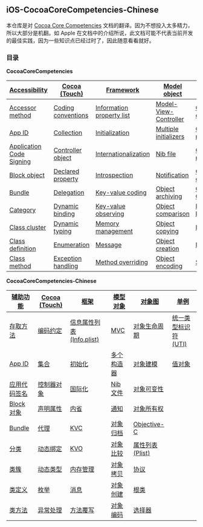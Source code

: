 ## iOS-CocoaCoreCompetencies-Chinese

本仓库是对 [Cocoa Core Competencies](https://developer.apple.com/library/archive/documentation/General/Conceptual/DevPedia-CocoaCore/Introduction.html) 文档的翻译。因为不想投入太多精力，所以大部分是机翻。如 Apple 在文档中的介绍所说，此文档可能不代表当前开发的最佳实践，因为一些知识点已经过时了，因此随意看看就好。

### 目录

**CocoaCoreCompetencies**

| [Accessibility](https://developer.apple.com/library/archive/documentation/General/Conceptual/DevPedia-CocoaCore/Accessibility.html#//apple_ref/doc/uid/TP40008195-CH66-SW1) | [Cocoa (Touch)](https://developer.apple.com/library/archive/documentation/General/Conceptual/DevPedia-CocoaCore/Cocoa.html#//apple_ref/doc/uid/TP40008195-CH9-SW1) | [Framework](https://developer.apple.com/library/archive/documentation/General/Conceptual/DevPedia-CocoaCore/Framework.html#//apple_ref/doc/uid/TP40008195-CH56-SW1) | [Model object](https://developer.apple.com/library/archive/documentation/General/Conceptual/DevPedia-CocoaCore/ModelObject.html#//apple_ref/doc/uid/TP40008195-CH31-SW1) | [Object graph](https://developer.apple.com/library/archive/documentation/General/Conceptual/DevPedia-CocoaCore/ObjectGraph.html#//apple_ref/doc/uid/TP40008195-CH54-SW1) | [Singleton](https://developer.apple.com/library/archive/documentation/General/Conceptual/DevPedia-CocoaCore/Singleton.html#//apple_ref/doc/uid/TP40008195-CH49-SW1) |
| ------------------------------------------------------------ | ------------------------------------------------------------ | ------------------------------------------------------------ | ------------------------------------------------------------ | ------------------------------------------------------------ | ------------------------------------------------------------ |
| [Accessor method](https://developer.apple.com/library/archive/documentation/General/Conceptual/DevPedia-CocoaCore/AccessorMethod.html#//apple_ref/doc/uid/TP40008195-CH2-SW1) | [Coding conventions](https://developer.apple.com/library/archive/documentation/General/Conceptual/DevPedia-CocoaCore/CodingConventions.html#//apple_ref/doc/uid/TP40008195-CH53-SW1) | [Information property list](https://developer.apple.com/library/archive/documentation/General/Conceptual/DevPedia-CocoaCore/InfoPlist.html#//apple_ref/doc/uid/TP40008195-CH61-SW1) | [Model-View-Controller](https://developer.apple.com/library/archive/documentation/General/Conceptual/DevPedia-CocoaCore/MVC.html#//apple_ref/doc/uid/TP40008195-CH32-SW1) | [Object life cycle](https://developer.apple.com/library/archive/documentation/General/Conceptual/DevPedia-CocoaCore/ObjectLifeCycle.html#//apple_ref/doc/uid/TP40008195-CH55-SW1) | [Uniform Type Identifier](https://developer.apple.com/library/archive/documentation/General/Conceptual/DevPedia-CocoaCore/UniformTypeIdentifier.html#//apple_ref/doc/uid/TP40008195-CH60-SW1) |
| [App ID](https://developer.apple.com/library/archive/documentation/General/Conceptual/DevPedia-CocoaCore/AppID.html#//apple_ref/doc/uid/TP40008195-CH64-SW1) | [Collection](https://developer.apple.com/library/archive/documentation/General/Conceptual/DevPedia-CocoaCore/Collection.html#//apple_ref/doc/uid/TP40008195-CH10-SW1) | [Initialization](https://developer.apple.com/library/archive/documentation/General/Conceptual/DevPedia-CocoaCore/Initialization.html#//apple_ref/doc/uid/TP40008195-CH21-SW1) | [Multiple initializers](https://developer.apple.com/library/archive/documentation/General/Conceptual/DevPedia-CocoaCore/MultipleInitializers.html#//apple_ref/doc/uid/TP40008195-CH33-SW1) | [Object modeling](https://developer.apple.com/library/archive/documentation/General/Conceptual/DevPedia-CocoaCore/ObjectModeling.html#//apple_ref/doc/uid/TP40008195-CH41-SW1) | [Value object](https://developer.apple.com/library/archive/documentation/General/Conceptual/DevPedia-CocoaCore/ValueObject.html#//apple_ref/doc/uid/TP40008195-CH51-SW1) |
| [Application Code Signing](https://developer.apple.com/library/archive/documentation/General/Conceptual/DevPedia-CocoaCore/AppSigning.html#//apple_ref/doc/uid/TP40008195-CH63-SW1) | [Controller object](https://developer.apple.com/library/archive/documentation/General/Conceptual/DevPedia-CocoaCore/ControllerObject.html#//apple_ref/doc/uid/TP40008195-CH11-SW1) | [Internationalization](https://developer.apple.com/library/archive/documentation/General/Conceptual/DevPedia-CocoaCore/Internationalization.html#//apple_ref/doc/uid/TP40008195-CH23-SW1) | [Nib file](https://developer.apple.com/library/archive/documentation/General/Conceptual/DevPedia-CocoaCore/NibFile.html#//apple_ref/doc/uid/TP40008195-CH34-SW1) | [Object mutability](https://developer.apple.com/library/archive/documentation/General/Conceptual/DevPedia-CocoaCore/ObjectMutability.html#//apple_ref/doc/uid/TP40008195-CH42-SW1) |                                                              |
| [Block object](https://developer.apple.com/library/archive/documentation/General/Conceptual/DevPedia-CocoaCore/Block.html#//apple_ref/doc/uid/TP40008195-CH3-SW1) | [Declared property](https://developer.apple.com/library/archive/documentation/General/Conceptual/DevPedia-CocoaCore/DeclaredProperty.html#//apple_ref/doc/uid/TP40008195-CH13-SW1) | [Introspection](https://developer.apple.com/library/archive/documentation/General/Conceptual/DevPedia-CocoaCore/Introspection.html#//apple_ref/doc/uid/TP40008195-CH24-SW1) | [Notification](https://developer.apple.com/library/archive/documentation/General/Conceptual/DevPedia-CocoaCore/Notification.html#//apple_ref/doc/uid/TP40008195-CH35-SW1) | [Object ownership](https://developer.apple.com/library/archive/documentation/General/Conceptual/DevPedia-CocoaCore/ObjectOwnership.html#//apple_ref/doc/uid/TP40008195-CH67-SW1) |                                                              |
| [Bundle](https://developer.apple.com/library/archive/documentation/General/Conceptual/DevPedia-CocoaCore/Bundle.html#//apple_ref/doc/uid/TP40008195-CH4-SW1) | [Delegation](https://developer.apple.com/library/archive/documentation/General/Conceptual/DevPedia-CocoaCore/Delegation.html#//apple_ref/doc/uid/TP40008195-CH14-SW1) | [Key-value coding](https://developer.apple.com/library/archive/documentation/General/Conceptual/DevPedia-CocoaCore/KeyValueCoding.html#//apple_ref/doc/uid/TP40008195-CH25-SW1) | [Object archiving](https://developer.apple.com/library/archive/documentation/General/Conceptual/DevPedia-CocoaCore/Archiving.html#//apple_ref/doc/uid/TP40008195-CH1-SW1) | [Objective-C](https://developer.apple.com/library/archive/documentation/General/Conceptual/DevPedia-CocoaCore/ObjectiveC.html#//apple_ref/doc/uid/TP40008195-CH43-SW1) |                                                              |
| [Category](https://developer.apple.com/library/archive/documentation/General/Conceptual/DevPedia-CocoaCore/Category.html#//apple_ref/doc/uid/TP40008195-CH5-SW1) | [Dynamic binding](https://developer.apple.com/library/archive/documentation/General/Conceptual/DevPedia-CocoaCore/DynamicBinding.html#//apple_ref/doc/uid/TP40008195-CH15-SW1) | [Key-value observing](https://developer.apple.com/library/archive/documentation/General/Conceptual/DevPedia-CocoaCore/KVO.html#//apple_ref/doc/uid/TP40008195-CH16-SW1) | [Object comparison](https://developer.apple.com/library/archive/documentation/General/Conceptual/DevPedia-CocoaCore/ObjectComparison.html#//apple_ref/doc/uid/TP40008195-CH37-SW1) | [Property list](https://developer.apple.com/library/archive/documentation/General/Conceptual/DevPedia-CocoaCore/PropertyList.html#//apple_ref/doc/uid/TP40008195-CH44-SW1) |                                                              |
| [Class cluster](https://developer.apple.com/library/archive/documentation/General/Conceptual/DevPedia-CocoaCore/ClassCluster.html#//apple_ref/doc/uid/TP40008195-CH7-SW1) | [Dynamic typing](https://developer.apple.com/library/archive/documentation/General/Conceptual/DevPedia-CocoaCore/DynamicTyping.html#//apple_ref/doc/uid/TP40008195-CH62-SW1) | [Memory management](https://developer.apple.com/library/archive/documentation/General/Conceptual/DevPedia-CocoaCore/MemoryManagement.html#//apple_ref/doc/uid/TP40008195-CH27-SW1) | [Object copying](https://developer.apple.com/library/archive/documentation/General/Conceptual/DevPedia-CocoaCore/ObjectCopying.html#//apple_ref/doc/uid/TP40008195-CH38-SW1) | [Protocol](https://developer.apple.com/library/archive/documentation/General/Conceptual/DevPedia-CocoaCore/Protocol.html#//apple_ref/doc/uid/TP40008195-CH45-SW1) |                                                              |
| [Class definition](https://developer.apple.com/library/archive/documentation/General/Conceptual/DevPedia-CocoaCore/ClassDefinition.html#//apple_ref/doc/uid/TP40008195-CH6-SW1) | [Enumeration](https://developer.apple.com/library/archive/documentation/General/Conceptual/DevPedia-CocoaCore/Enumeration.html#//apple_ref/doc/uid/TP40008195-CH17-SW1) | [Message](https://developer.apple.com/library/archive/documentation/General/Conceptual/DevPedia-CocoaCore/Message.html#//apple_ref/doc/uid/TP40008195-CH59-SW1) | [Object creation](https://developer.apple.com/library/archive/documentation/General/Conceptual/DevPedia-CocoaCore/ObjectCreation.html#//apple_ref/doc/uid/TP40008195-CH39-SW1) | [Root class](https://developer.apple.com/library/archive/documentation/General/Conceptual/DevPedia-CocoaCore/RootClass.html#//apple_ref/doc/uid/TP40008195-CH46-SW1) |                                                              |
| [Class method](https://developer.apple.com/library/archive/documentation/General/Conceptual/DevPedia-CocoaCore/ClassMethod.html#//apple_ref/doc/uid/TP40008195-CH8-SW1) | [Exception handling](https://developer.apple.com/library/archive/documentation/General/Conceptual/DevPedia-CocoaCore/ExceptionHandling.html#//apple_ref/doc/uid/TP40008195-CH18-SW1) | [Method overriding](https://developer.apple.com/library/archive/documentation/General/Conceptual/DevPedia-CocoaCore/MethodOverriding.html#//apple_ref/doc/uid/TP40008195-CH57-SW1) | [Object encoding](https://developer.apple.com/library/archive/documentation/General/Conceptual/DevPedia-CocoaCore/ObjectEncoding.html#//apple_ref/doc/uid/TP40008195-CH40-SW1) | [Selector](https://developer.apple.com/library/archive/documentation/General/Conceptual/DevPedia-CocoaCore/Selector.html#//apple_ref/doc/uid/TP40008195-CH48-SW1) |                                                              |

**CocoaCoreCompetencies-Chinese**

| [辅助功能]()     | [Cocoa (Touch)]() | [框架]()                      | [模型对象]()   | [对象图]()           | [单例]()                 |
| ---------------- | ----------------- | ----------------------------- | -------------- | -------------------- | ------------------------ |
| [存取方法]()     | [编码约定]()      | [信息属性列表 (Info.plist)]() | [MVC]()        | [对象生命周期]()     | [统一类型标识符 (UTI)]() |
| [App ID]()       | [集合]()          | [初始化]()                    | [多个构造器]() | [对象建模]()         | [值对象]()               |
| [应用代码签名]() | [控制器对象]()    | [国际化]()                    | [Nib 文件]()   | [对象可变性]()       |                          |
| [Block 对象]()   | [声明属性]()      | [内省]()                      | [通知]()       | [对象所有权]()       |                          |
| [Bundle]()       | [代理]()          | [KVC]()                       | [对象归档]()   | [Objective-C]()      |                          |
| [分类]()         | [动态绑定]()      | [KVO]()                       | [对象比较]()   | [属性列表 (Plist)]() |                          |
| [类簇]()         | [动态类型]()      | [内存管理]()                  | [对象拷贝]()   | [协议]()             |                          |
| [类定义]()       | [枚举]()          | [消息]()                      | [对象创建]()   | [根类]()             |                          |
| [类方法]()       | [异常处理]()      | [方法覆写]()                  | [对象编码]()   | [选择器]()           |                          |

​                                                                                                                                                       


